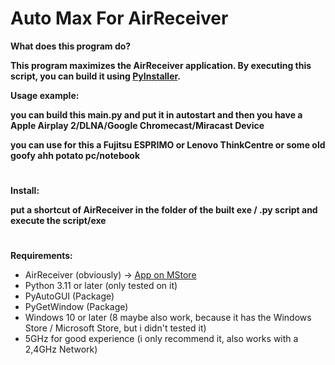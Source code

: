 # Auto Max For AirReceiver

**What does this program do?**

**This program maximizes the AirReceiver application. By executing this script, you can build it using [PyInstaller](https://pyinstaller.org/en/).**

**Usage example:**

**you can build this main.py and put it in autostart and then you have a Apple Airplay 2/DLNA/Google Chromecast/Miracast Device**

**you can use for this a Fujitsu ESPRIMO or Lenovo ThinkCentre or some old goofy ahh potato pc/notebook**

#

**Install:**

**put a shortcut of AirReceiver in the folder of the built exe / .py script and execute the script/exe**

# 

**Requirements:**
 - AirReceiver (obviously) -> [App on MStore](https://apps.microsoft.com/detail/9PJMSWQ0G6GC?hl=neutral&gl=DE&ocid=pdpshare)
 - Python 3.11 or later (only tested on it) 
 - PyAutoGUI (Package)
 - PyGetWindow (Package)
 - Windows 10 or later (8 maybe also work, because it has the Windows Store / Microsoft Store, but i didn't tested it)
 - 5GHz for good experience (i only recommend it, also works with a 2,4GHz Network)

#
